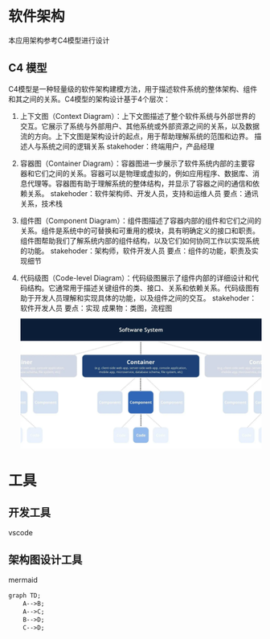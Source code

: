 # 软件架构
本应用架构参考C4模型进行设计
## C4 模型
C4模型是一种轻量级的软件架构建模方法，用于描述软件系统的整体架构、组件和其之间的关系。C4模型的架构设计基于4个层次：

1. 上下文图（Context Diagram）：上下文图描述了整个软件系统与外部世界的交互。它展示了系统与外部用户、其他系统或外部资源之间的关系，以及数据流的方向。上下文图是架构设计的起点，用于帮助理解系统的范围和边界。
描述人与系统之间的逻辑关系
stakehoder：终端用户，产品经理

2. 容器图（Container Diagram）：容器图进一步展示了软件系统内部的主要容器和它们之间的关系。容器可以是物理或虚拟的，例如应用程序、数据库、消息代理等。容器图有助于理解系统的整体结构，并显示了容器之间的通信和依赖关系。
stakehoder：软件架构师、开发人员，支持和运维人员
要点：通讯关系，技术栈


3. 组件图（Component Diagram）：组件图描述了容器内部的组件和它们之间的关系。组件是系统中的可替换和可重用的模块，具有明确定义的接口和职责。组件图帮助我们了解系统内部的组件结构，以及它们如何协同工作以实现系统的功能。
stakehoder：架构师，软件开发人员
要点：组件的功能，职责及实现细节

4. 代码级图（Code-level Diagram）：代码级图展示了组件内部的详细设计和代码结构。它通常用于描述关键组件的类、接口、关系和依赖关系。代码级图有助于开发人员理解和实现具体的功能，以及组件之间的交互。
stakehoder：软件开发人员
要点：实现
成果物：类图，流程图
![C4模型overview](image.png)
# 工具
## 开发工具
vscode
## 架构图设计工具
mermaid
```mermaid
graph TD;
    A-->B;
    A-->C;
    B-->D;
    C-->D;
```